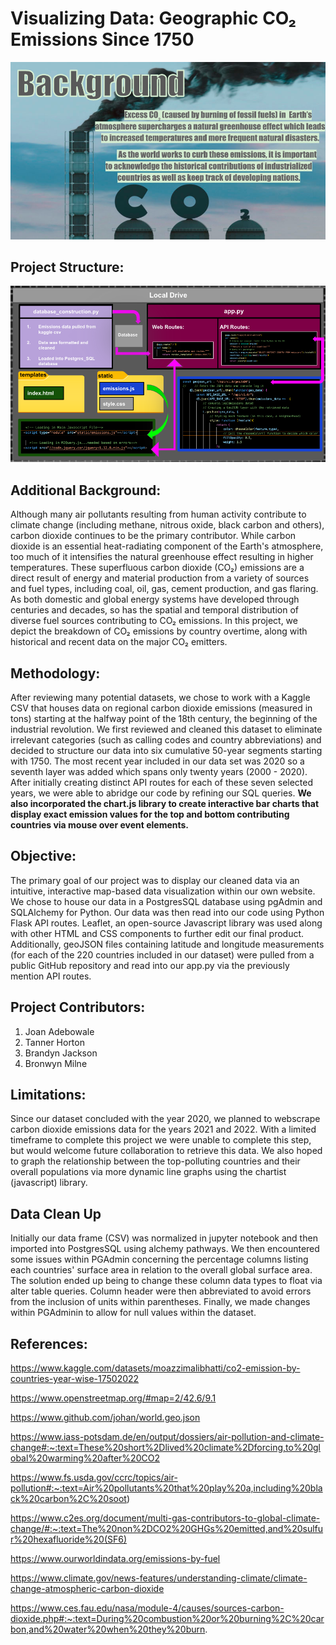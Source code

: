 # Visualizing Data: Geographic CO₂ Emissions Since 1750

![background_image](Images/background.png)

## Project Structure:
![db_image](Images/db_diagram2.png)

## Additional Background:
Although many air pollutants resulting from human activity contribute to climate change (including methane, nitrous oxide, black carbon and others), carbon dioxide continues to be the primary contributor. While carbon dioxide is an essential heat-radiating component of the Earth's atmosphere, too much of it intensifies the natural greenhouse effect resulting in higher temperatures. These superfluous carbon dioxide (CO₂) emissions are a direct result of energy and material production from a variety of sources and fuel types, including coal, oil, gas, cement production, and gas flaring. As both domestic and global energy systems have developed through centuries and decades, so has the spatial and temporal distribution of diverse fuel sources contributing to CO₂ emissions. In this project, we depict the breakdown of CO₂ emissions by country overtime, along with historical and recent data on the major CO₂ emitters.

## Methodology:
After reviewing many potential datasets, we chose to work with a Kaggle CSV that houses data on regional carbon dioxide emissions (measured in tons) starting at the halfway point of the 18th century, the beginning of the industrial revolution. We first reviewed and cleaned this dataset to eliminate irrelevant categories (such as calling codes and country abbreviations) and decided to structure our data into six cumulative 50-year segments starting with 1750. The most recent year included in our data set was 2020 so a seventh layer was added which spans only twenty years (2000 - 2020). After initially creating distinct API routes for each of these seven selected years, we were able to abridge our code by refining our SQL queries. **We also incorporated the chart.js library to create interactive bar charts that display exact emission values for the top and bottom contributing countries via mouse over event elements.** 

## Objective:
The primary goal of our project was to display our cleaned data via an intuitive, interactive map-based data visualization within our own website. We chose to house our data in a PostgresSQL database using pgAdmin and SQLAlchemy for Python. Our data was then read into our code using Python Flask API routes. Leaflet, an open-source Javascript library was used along with other HTML and CSS components to further edit our final product. Additionally, geoJSON files containing latitude and longitude measurements (for each of the 220 countries included in our dataset) were pulled from a public GitHub repository and read into our app.py via the previously mention API routes.  

## Project Contributors:
1. Joan Adebowale
2. Tanner Horton
3. Brandyn Jackson
4. Bronwyn Milne

## Limitations:
Since our dataset concluded with the year 2020, we planned to webscrape carbon dioxide emissions data for the years 2021 and 2022. With a limited timeframe to complete this project we were unable to complete this step, but would welcome future collaboration to retrieve this data. We also hoped to graph the relationship between the top-polluting countries and their overall populations via more dynamic line graphs using the chartist (javascript) library. 

## Data Clean Up
Initially our data frame (CSV) was normalized in jupyter notebook and then imported into PostgresSQL using alchemy pathways. We then encountered some issues within PGAdmin concerning the percentage columns listing each countries' surface area in relation to the overall global surface area. The solution ended up being to change these column data types to float via alter table queries. Column header were then abbreviated to avoid errors from the inclusion of units within parentheses. Finally, we made changes within PGAdminin to allow for null values within the dataset.

## References:

https://www.kaggle.com/datasets/moazzimalibhatti/co2-emission-by-countries-year-wise-17502022

https://www.openstreetmap.org/#map=2/42.6/9.1

https://www.github.com/johan/world.geo.json

https://www.iass-potsdam.de/en/output/dossiers/air-pollution-and-climate-change#:~:text=These%20short%2Dlived%20climate%2Dforcing,to%20global%20warming%20after%20CO2

https://www.fs.usda.gov/ccrc/topics/air-pollution#:~:text=Air%20pollutants%20that%20play%20a,including%20black%20carbon%2C%20soot)

https://www.c2es.org/document/multi-gas-contributors-to-global-climate-change/#:~:text=The%20non%2DCO2%20GHGs%20emitted,and%20sulfur%20hexafluoride%20(SF6)

https://www.ourworldindata.org/emissions-by-fuel

https://www.climate.gov/news-features/understanding-climate/climate-change-atmospheric-carbon-dioxide

https://www.ces.fau.edu/nasa/module-4/causes/sources-carbon-dioxide.php#:~:text=During%20combustion%20or%20burning%2C%20carbon,and%20water%20when%20they%20burn.
